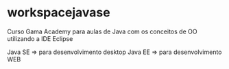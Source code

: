 # workspacejavase
Curso Gama Academy para aulas de Java com os conceitos de OO utilizando a IDE Eclipse

Java SE => para desenvolvimento desktop
Java EE => para desenvolvimento WEB

